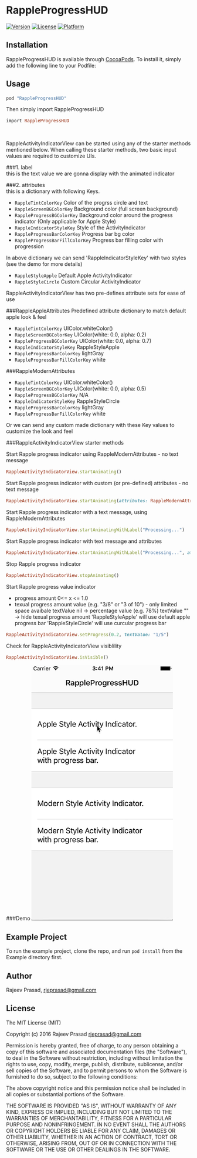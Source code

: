 # RappleProgressHUD

[![Version](https://img.shields.io/cocoapods/v/RappleProgressHUD.svg?style=flat)](http://cocoapods.org/pods/RappleProgressHUD)
[![License](https://img.shields.io/cocoapods/l/RappleProgressHUD.svg?style=flat)](http://cocoapods.org/pods/RappleProgressHUD)
[![Platform](https://img.shields.io/cocoapods/p/RappleProgressHUD.svg?style=flat)](http://cocoapods.org/pods/RappleProgressHUD)

## Installation

RappleProgressHUD is available through [CocoaPods](http://cocoapods.org). To install it, simply add the following line to your Podfile:

## Usage

```ruby
pod "RappleProgressHUD" 
```

Then simply import RappleProgressHUD 
```ruby
import RappleProgressHUD
```
</BR>

RappleActivityIndicatorView can be started using any of the starter methods mentioned below. 
When calling these starter methods, two basic input values are required to customize UIs.

###1. label        
this is the text value we are gonna display with the animated indicator

###2. attributes   
this is a dictionary with following Keys.

- `RappleTintColorKey`               Color of the progrss circle and text
- `RappleScreenBGColorKey`           Background color (full screen background)
- `RappleProgressBGColorKey`         Background color around the progress indicator (Only applicable for Apple Style)
- `RappleIndicatorStyleKey`          Style of the ActivityIndicator
- `RappleProgressBarColorKey`        Progress bar bg color
- `RappleProgressBarFillColorKey`    Progress bar filling color with progression 

In above dictionary we can send 'RappleIndicatorStyleKey' with two styles (see the demo for more details)

- `RappleStyleApple`              Default Apple ActivityIndicator
- `RappleStyleCircle`             Custom Circular ActivityIndicator


RappleActivityIndicatorView has two pre-defines attribute sets for ease of use

###RappleAppleAttributes
Predefined attribute dictionary to match default apple look & feel
- `RappleTintColorKey`               UIColor.whiteColor()
- `RappleScreenBGColorKey`           UIColor(white: 0.0, alpha: 0.2)
- `RappleProgressBGColorKey`         UIColor(white: 0.0, alpha: 0.7)
- `RappleIndicatorStyleKey`          RappleStyleApple
- `RappleProgressBarColorKey`        lightGray
- `RappleProgressBarFillColorKey`    white

###RappleModernAttributes
- `RappleTintColorKey`               UIColor.whiteColor()
- `RappleScreenBGColorKey`           UIColor(white: 0.0, alpha: 0.5)
- `RappleProgressBGColorKey`         N/A
- `RappleIndicatorStyleKey`          RappleStyleCircle
- `RappleProgressBarColorKey`        lightGray
- `RappleProgressBarFillColorKey`    white

Or we can send any custom made dictionary with these Key values to customize the look and feel


###RappleActivityIndicatorView starter methods

Start Rapple progress indicator using RappleModernAttributes - no text message
```ruby
RappleActivityIndicatorView.startAnimating()
```

Start Rapple progress indicator with custom (or pre-defined) attributes - no text message
```ruby
RappleActivityIndicatorView.startAnimating(attributes: RappleModernAttributes)
```

Start Rapple progress indicator with a text message, using RappleModernAttributes
```ruby
RappleActivityIndicatorView.startAnimatingWithLabel("Processing...")
```

Start Rapple progress indicator with text message and attributes
```ruby
RappleActivityIndicatorView.startAnimatingWithLabel("Processing...", attributes: RappleModernAttributes)
```

Stop Rapple progress indicator
```ruby
RappleActivityIndicatorView.stopAnimating()
```

Start Rapple progress value indicator
- progress amount 0<= x <= 1.0
- texual progress amount value (e.g. "3/8" or "3 of 10") - only limited space avaibale
textValue nil   -> percentage value (e.g. 78%)
textValue ""    -> hide texual progress amount
'RappleStyleApple' will use default apple progress bar
'RappleStyleCircle' will use curcular progress bar
```ruby
RappleActivityIndicatorView.setProgress(0.2, textValue: "1/5")
```

Check for RappleActivityIndicatorView visiblility
```ruby
RappleActivityIndicatorView.isVisible()
```


###Demo
![demo](Example/Demo/Progress.gif)

## Example Project

To run the example project, clone the repo, and run `pod install` from the Example directory first.

## Author

Rajeev Prasad, rjeprasad@gmail.com

## License
The MIT License (MIT)

Copyright (c) 2016 Rajeev Prasad <rjeprasad@gmail.com>

Permission is hereby granted, free of charge, to any person obtaining a copy
of this software and associated documentation files (the "Software"), to deal
in the Software without restriction, including without limitation the rights
to use, copy, modify, merge, publish, distribute, sublicense, and/or sell
copies of the Software, and to permit persons to whom the Software is
furnished to do so, subject to the following conditions:

The above copyright notice and this permission notice shall be included in
all copies or substantial portions of the Software.

THE SOFTWARE IS PROVIDED "AS IS", WITHOUT WARRANTY OF ANY KIND, EXPRESS OR
IMPLIED, INCLUDING BUT NOT LIMITED TO THE WARRANTIES OF MERCHANTABILITY,
FITNESS FOR A PARTICULAR PURPOSE AND NONINFRINGEMENT. IN NO EVENT SHALL THE
AUTHORS OR COPYRIGHT HOLDERS BE LIABLE FOR ANY CLAIM, DAMAGES OR OTHER
LIABILITY, WHETHER IN AN ACTION OF CONTRACT, TORT OR OTHERWISE, ARISING FROM,
OUT OF OR IN CONNECTION WITH THE SOFTWARE OR THE USE OR OTHER DEALINGS IN
THE SOFTWARE.

